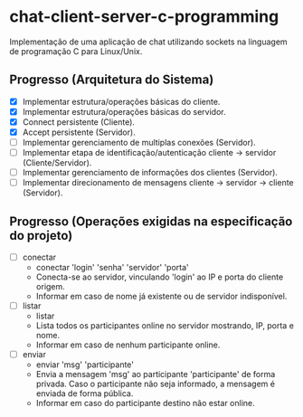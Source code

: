 # chat-client-server-c-programming
Implementação de uma aplicação de chat utilizando sockets na linguagem de programação C para Linux/Unix.

## Progresso (Arquitetura do Sistema)

- [x] Implementar estrutura/operações básicas do cliente.
- [x] Implementar estrutura/operações básicas do servidor.
- [x] Connect persistente (Cliente).
- [x] Accept persistente (Servidor).
- [ ] Implementar gerenciamento de multiplas conexões (Servidor).
- [ ] Implementar etapa de identificação/autenticação cliente -> servidor (Cliente/Servidor).
- [ ] Implementar gerenciamento de informações dos clientes (Servidor).
- [ ] Implementar direcionamento de mensagens cliente -> servidor -> cliente (Servidor).

## Progresso (Operações exigidas na especificação do projeto)

- [ ] conectar
  - conectar 'login' 'senha' 'servidor' 'porta'
  - Conecta-se ao servidor, vinculando 'login' ao IP e porta do cliente origem.
  - Informar em caso de nome já existente ou de servidor indisponível.
- [ ] listar
  - listar
  - Lista todos os participantes online no servidor mostrando, IP, porta e nome.
  - Informar em caso de nenhum participante online.
- [ ] enviar
  - enviar 'msg' 'participante'
  - Envia a mensagem 'msg' ao participante 'participante' de forma privada. Caso o participante não seja informado, a mensagem é enviada de forma pública.
  - Informar em caso do participante destino não estar online.
